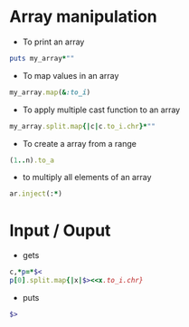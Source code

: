 # Array manipulation
* To print an array
```ruby
puts my_array*""
```
* To map values in an array
```ruby
my_array.map(&:to_i)
```
* To apply multiple cast function to an array
```ruby
my_array.split.map{|c|c.to_i.chr}*""
```
* To create a array from a range
```ruby
(1..n).to_a
```
* to multiply all elements of an array
```ruby
ar.inject(:*)
```
# Input / Ouput
* gets
```ruby
c,*p=*$<
p[0].split.map{|x|$><<x.to_i.chr}
```
* puts
```ruby
$>
```
